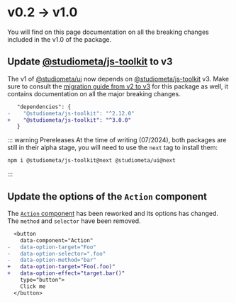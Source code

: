 # v0.2 → v1.0

You will find on this page documentation on all the breaking changes included in the v1.0 of the package.

## Update [@studiometa/js-toolkit](https://github.com/studiometa/js-toolkit) to v3

The v1 of [@studiometa/ui](https://github.com/studiometa/ui) now depends on [@studiometa/js-toolkit](https://github.com/studiometa/js-toolkit) v3. Make sure to consult the [migration guide from v2 to v3](https://js-toolkit.studiometa.dev/guide/migration/v2-to-v3.html) for this package as well, it contains documentation on all the major breaking changes.

```diff
   "dependencies": {
-    "@studiometa/js-toolkit": "^2.12.0"
+    "@studiometa/js-toolkit": "^3.0.0"
   }
```

::: warning Prereleases
At the time of writing (07/2024), both packages are still in their alpha stage, you will need to use the `next` tag to install them:

```bash
npm i @studiometa/js-toolkit@next @studiometa/ui@next
```

:::

## Update the options of the `Action` component

The [`Action` component](/components/Action/) has been reworked and its options has changed. The `method` and `selector` have been removed.

```diff
  <button
    data-component="Action"
-   data-option-target="Foo"
-   data-option-selector=".foo"
-   data-option-method="bar"
+   data-option-target="Foo(.foo)"
+   data-option-effect="target.bar()"
    type="button">
    Click me
  </button>
```
